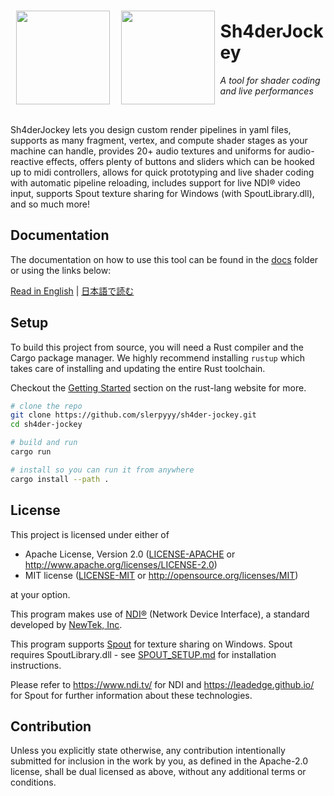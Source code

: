 <img align="left" style="height: 17ch; margin: 1ch" src="docs/logo.png#gh-dark-mode-only"><img align="left" style="height: 17ch; margin: 1ch" src="docs/logo-alt.png#gh-light-mode-only">

# Sh4derJockey
*A tool for shader coding and live performances*

<br clear="left"/>

Sh4derJockey lets you design custom render pipelines in yaml files,
supports as many fragment, vertex, and compute shader stages as your machine can handle,
provides 20+ audio textures and uniforms for audio-reactive effects,
offers plenty of buttons and sliders which can be hooked up to midi controllers,
allows for quick prototyping and live shader coding with automatic pipeline reloading,
includes support for live NDI® video input,
supports Spout texture sharing for Windows (with SpoutLibrary.dll),
and so much more!

## Documentation

The documentation on how to use this tool can be found in the [docs](docs/) folder or using the links below:

[Read in English](docs/readme_en.md) | [日本語で読む](docs/readme_jp.md)

## Setup

To build this project from source, you will need a Rust compiler and the Cargo package manager.
We highly recommend installing `rustup` which takes care of installing and updating the entire Rust toolchain.

Checkout the [Getting Started](https://www.rust-lang.org/learn/get-started) section on the rust-lang website for more.

```sh
# clone the repo
git clone https://github.com/slerpyyy/sh4der-jockey.git
cd sh4der-jockey

# build and run
cargo run

# install so you can run it from anywhere
cargo install --path .
```

## License

This project is licensed under either of

 * Apache License, Version 2.0
   ([LICENSE-APACHE](LICENSE-APACHE) or http://www.apache.org/licenses/LICENSE-2.0)
 * MIT license
   ([LICENSE-MIT](LICENSE-MIT) or http://opensource.org/licenses/MIT)

at your option.

This program makes use of [NDI®](https://www.ndi.tv/) (Network Device Interface), a standard developed by [NewTek, Inc](https://www.newtek.com/).

This program supports [Spout](https://leadedge.github.io/) for texture sharing on Windows. Spout requires SpoutLibrary.dll - see [SPOUT_SETUP.md](SPOUT_SETUP.md) for installation instructions.

Please refer to https://www.ndi.tv/ for NDI and https://leadedge.github.io/ for Spout for further information about these technologies.

## Contribution

Unless you explicitly state otherwise, any contribution intentionally submitted
for inclusion in the work by you, as defined in the Apache-2.0 license, shall be
dual licensed as above, without any additional terms or conditions.
